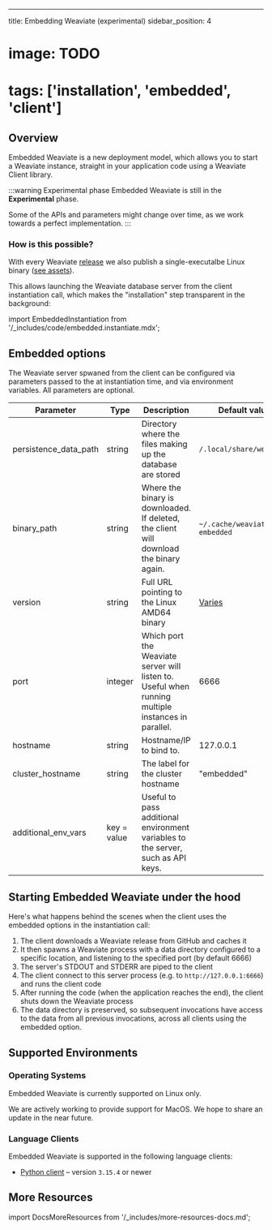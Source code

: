 ---
title: Embedding Weaviate (experimental)
sidebar_position: 4
# image: TODO
# tags: ['installation', 'embedded', 'client']
## Overview

Embedded Weaviate is a new deployment model, which allows you to start a Weaviate instance, straight in your application code using a Weaviate Client library.

:::warning Experimental phase
Embedded Weaviate is still in the **Experimental** phase.

Some of the APIs and parameters might change over time, as we work towards a perfect implementation.
:::

### How is this possible?

With every Weaviate [release](https://github.com/weaviate/weaviate/releases) we also publish a single-executalbe Linux binary ([see assets](https://github.com/weaviate/weaviate/releases)).

This allows launching the Weaviate database server from the client instantiation call, which makes the "installation" step transparent in the background:

import EmbeddedInstantiation from '/_includes/code/embedded.instantiate.mdx';

<EmbeddedInstantiation />

## Embedded options

The Weaviate server spwaned from the client can be configured via parameters passed to the at instantiation time, and via environment variables. All parameters are optional.

| Parameter | Type | Description | Default value | Environment variable |
| --------- | ---- | ----------- | ------------- | ------------------- |
| persistence_data_path | string | Directory where the files making up the database are stored | `/.local/share/weaviate` | `XDG_DATA_HOME` |
| binary_path | string | Where the binary is downloaded. If deleted, the client will download the binary again. | `~/.cache/weaviate-embedded` | `XDG_CACHE_HOME` |
| version | string | Full URL pointing to the Linux AMD64 binary | [Varies](https://github.com/weaviate/weaviate/releases) | |
| port | integer | Which port the Weaviate server will listen to. Useful when running multiple instances in parallel. | 6666 | |
| hostname | string | Hostname/IP to bind to. | 127.0.0.1 | |
| cluster_hostname | string | The label for the cluster hostname | "embedded" | CLUSTER_HOSTNAME |
| additional_env_vars | key = value | Useful to pass additional environment variables to the server, such as API keys. | |

## Starting Embedded Weaviate under the hood

Here's what happens behind the scenes when the client uses the embedded options in the instantiation call:
1. The client downloads a Weaviate release from GitHub and caches it
2. It then spawns a Weaviate process with a data directory configured to a specific location, and listening to the specified port (by default 6666)
3. The server's STDOUT and STDERR are piped to the client
4. The client connect to this server process (e.g. to `http://127.0.0.1:6666`) and runs the client code
5. After running the code (when the application reaches the end), the client shuts down the Weaviate process
6. The data directory is preserved, so subsequent invocations have access to the data from all previous invocations, across all clients using the embedded option.

## Supported Environments

### Operating Systems

Embedded Weaviate is currently supported on Linux only.

We are actively working to provide support for MacOS. We hope to share an update in the near future.

### Language Clients

Embedded Weaviate is supported in the following language clients:

* [Python client](../client-libraries/python.md) – version `3.15.4` or newer
<!-- * [JavaScript client](../client-libraries/javascript.md) – version `v` or newer -->

## More Resources

import DocsMoreResources from '/_includes/more-resources-docs.md';

<DocsMoreResources />
